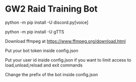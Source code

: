 # GW2 Raid Training Bot
python -m pip install -U discord.py[voice]

python -m pip install -U gTTS

Download ffmpeg at https://www.ffmpeg.org/download.html

Put your bot token inside config.json

Put your user id inside config.json if you want to limit access to load,unload,reload and exit commands

Change the prefix of the bot inside config.json

